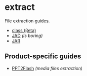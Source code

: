 # extract
File extraction guides.

* [class (βeta)](class.md)  
* [JAD](JAD.md) *(is boring)*  
* [JAR](JAR.md)  

## Product-specific guides

* [PPT2Flash](PPT2Flash.md) *(media files extraction)*
